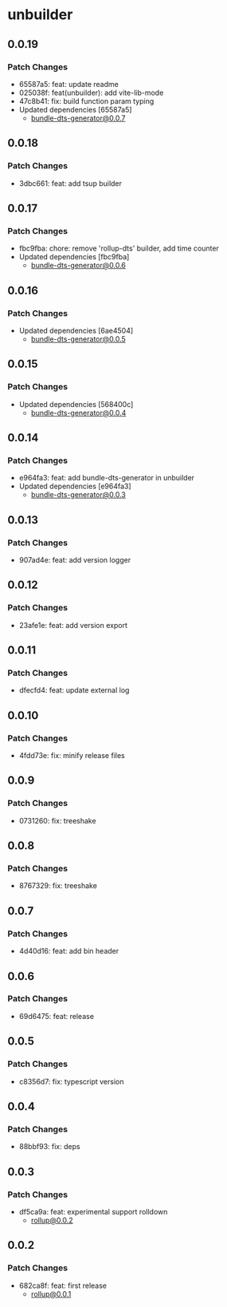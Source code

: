 # unbuilder

## 0.0.19

### Patch Changes

- 65587a5: feat: update readme
- 025038f: feat(unbuilder): add vite-lib-mode
- 47c8b41: fix: build function param typing
- Updated dependencies [65587a5]
  - bundle-dts-generator@0.0.7

## 0.0.18

### Patch Changes

- 3dbc661: feat: add tsup builder

## 0.0.17

### Patch Changes

- fbc9fba: chore: remove 'rollup-dts' builder, add time counter
- Updated dependencies [fbc9fba]
  - bundle-dts-generator@0.0.6

## 0.0.16

### Patch Changes

- Updated dependencies [6ae4504]
  - bundle-dts-generator@0.0.5

## 0.0.15

### Patch Changes

- Updated dependencies [568400c]
  - bundle-dts-generator@0.0.4

## 0.0.14

### Patch Changes

- e964fa3: feat: add bundle-dts-generator in unbuilder
- Updated dependencies [e964fa3]
  - bundle-dts-generator@0.0.3

## 0.0.13

### Patch Changes

- 907ad4e: feat: add version logger

## 0.0.12

### Patch Changes

- 23afe1e: feat: add version export

## 0.0.11

### Patch Changes

- dfecfd4: feat: update external log

## 0.0.10

### Patch Changes

- 4fdd73e: fix: minify release files

## 0.0.9

### Patch Changes

- 0731260: fix: treeshake

## 0.0.8

### Patch Changes

- 8767329: fix: treeshake

## 0.0.7

### Patch Changes

- 4d40d16: feat: add bin header

## 0.0.6

### Patch Changes

- 69d6475: feat: release

## 0.0.5

### Patch Changes

- c8356d7: fix: typescript version

## 0.0.4

### Patch Changes

- 88bbf93: fix: deps

## 0.0.3

### Patch Changes

- df5ca9a: feat: experimental support rolldown
  - rollup@0.0.2

## 0.0.2

### Patch Changes

- 682ca8f: feat: first release
  - rollup@0.0.1
